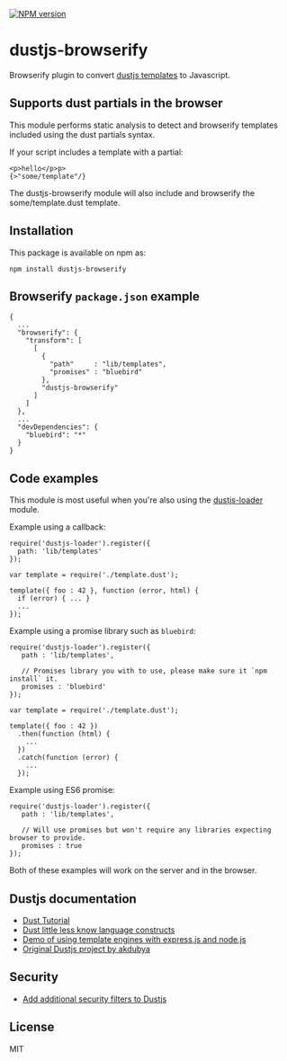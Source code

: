 [![NPM version](https://badge.fury.io/js/dustjs-browserify.svg)](http://badge.fury.io/js/dustjs-browserify)

# dustjs-browserify

Browserify plugin to convert [dustjs templates](https://github.com/linkedin/dustjs) to Javascript.

## Supports dust partials in the browser

This module performs static analysis to detect and browserify templates included using the dust partials syntax.

If your script includes a template with a partial:

```
<p>hello</p>p>
{>"some/template"/}
```

The dustjs-browserify module will also include and browserify the some/template.dust template.

## Installation

This package is available on npm as:

```
npm install dustjs-browserify
```

## Browserify `package.json` example

```
{
  ...
  "browserify": {
    "transform": [
      [
        {
          "path"     : "lib/templates",
          "promises" : "bluebird"
        },
        "dustjs-browserify"
      ]
    ]
  },
  ...
  "devDependencies": {
    "bluebird": "*"
  }
}
```

## Code examples

This module is most useful when you're also using the [dustjs-loader](https://github.com/scottbrady/dustjs-loader) module.

Example using a callback:

```
require('dustjs-loader').register({
  path: 'lib/templates'
});

var template = require('./template.dust');

template({ foo : 42 }, function (error, html) {
  if (error) { ... }
  ...
});
```

Example using a promise library such as `bluebird`:

```
require('dustjs-loader').register({
   path : 'lib/templates',

   // Promises library you with to use, please make sure it `npm install` it.
   promises : 'bluebird'
});

var template = require('./template.dust');

template({ foo : 42 })
  .then(function (html) {
    ...
  })
  .catch(function (error) {
    ...
  });
```

Example using ES6 promise:

```
require('dustjs-loader').register({
   path : 'lib/templates',

   // Will use promises but won't require any libraries expecting browser to provide.
   promises : true
});
```

Both of these examples will work on the server and in the browser.

## Dustjs documentation

* [Dust Tutorial](https://github.com/linkedin/dustjs/wiki/Dust-Tutorial)
* [Dust little less know language constructs](https://github.com/linkedin/dustjs/wiki/Dust-little-less-know-language-constructs)
* [Demo of using template engines with express.js and node.js](https://github.com/chovy/express-template-demo)
* [Original Dustjs project by akdubya](http://akdubya.github.io/dustjs/)

## Security

* [Add additional security filters to Dustjs](https://github.com/linkedin/dustjs-filters-secure)

## License

MIT